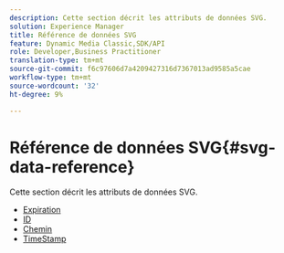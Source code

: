 ```yaml
---
description: Cette section décrit les attributs de données SVG.
solution: Experience Manager
title: Référence de données SVG
feature: Dynamic Media Classic,SDK/API
role: Developer,Business Practitioner
translation-type: tm+mt
source-git-commit: f6c97606d7a4209427316d7367013ad9585a5cae
workflow-type: tm+mt
source-wordcount: '32'
ht-degree: 9%

---
```



# Référence de données SVG{#svg-data-reference}

Cette section décrit les attributs de données SVG.

* [Expiration](r-expiration-svg.md)
* [ID](r-id-svg.md)
* [Chemin](r-path-svg.md)
* [TimeStamp](r-timestamp-svg.md)
